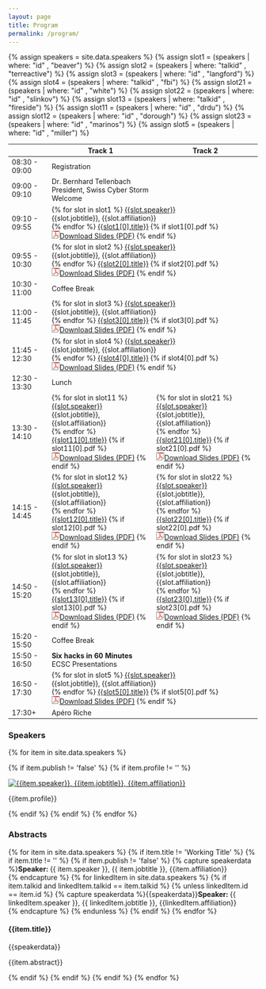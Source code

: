 ```yaml
---
layout: page
title: Program
permalink: /program/
---
```


{% assign speakers = site.data.speakers %}
{% assign slot1 = (speakers | where: "id" , "beaver") %}
{% assign slot2 = (speakers | where: "talkid" , "terreactive") %}
{% assign slot3 = (speakers | where: "id" , "langford") %}
{% assign slot4 = (speakers | where: "talkid" , "fbi") %}
{% assign slot21 = (speakers | where: "id" , "white") %}
{% assign slot22 = (speakers | where: "id" , "slinkov") %}
{% assign slot13 = (speakers | where: "talkid" , "fireside") %}
{% assign slot11 = (speakers | where: "id" , "drdu") %}
{% assign slot12 = (speakers | where: "id" , "dorough") %}
{% assign slot23 = (speakers | where: "id" , "marinos") %}
{% assign slot5 = (speakers | where: "id" , "miller") %}

<!--
<ul>
{% for item in site.data.speakers %}
{% if item.publish != 'false' %}
      <li><a href="#{{item.id}}-profile">{{item.speaker}}</a>, {{item.jobtitle}}, {{item.affiliation}}</li>
{% endif %}
{% endfor %}
</ul>

<h2>Conference Schedule</h2>
-->

<div class="program">
  <div class="row">
    <div id="no-more-tables">
      <table class="col-sm-12 table-condensed cf">
	<col style="width: 16%" />
	<col style="width: 42%" />
	<col style="width: 42%" />
        <thead class="cf">
          <tr>
            <th>  </th>
            <th>Track 1</th>
            <th>Track 2</th>
          </tr>
        </thead>
        <tbody>
          <tr>
            <td class="time-col" data-title="  ">08:30 - 09:00</td>
            <td colspan="2" class="break-col">
		Registration
            </td>
          </tr>
          <tr>
            <td class="time-col" data-title="  ">09:00 - 09:10</td>
            <td data-title="Track 1" colspan="2" class="talk-col-morning-1">
               <speaker>Dr. Bernhard Tellenbach<br>President, Swiss Cyber Storm</speaker><br>
               <talktitle>Welcome</talktitle>
            </td>
          </tr>
          <tr>
            <td class="time-col" data-title="  ">09:10 - 09:55</td>
            <td data-title="Track 1" colspan="2" class="talk-col-morning-2">
 	       {% for slot in slot1 %}
               <a href="#{{slot.id}}-profile"><speaker>{{slot.speaker}}</speaker></a><br><speaker>{{slot.jobtitle}}, {{slot.affiliation}}</speaker><br>
	       {% endfor %}
               <a href="#{{slot1[0].id}}-abstract"><talktitle>{{slot1[0].title}}</talktitle></a>
               {% if slot1[0].pdf %}
                 <br><img src="/img/ico_small_pdf.png" alt="PDF Logo"><a href="{{slot1[0].pdf}}">Download Slides (PDF)</a>
               {% endif %}
            </td>
          </tr>
          <tr>
            <td class="time-col" data-title="  ">09:55 - 10:30</td>
            <td data-title="Track 1" colspan="2" class="talk-col-morning-1">
	       {% for slot in slot2 %}
               <a href="#{{slot.id}}-profile"><speaker>{{slot.speaker}}</speaker></a><br><speaker>{{slot.jobtitle}}, {{slot.affiliation}}</speaker><br>
	       {% endfor %}
               <a href="#{{slot2[0].id}}-abstract"><talktitle>{{slot2[0].title}}</talktitle></a>
               {% if slot2[0].pdf %}
                 <br><img src="/img/ico_small_pdf.png" alt="PDF Logo"><a href="{{slot2[0].pdf}}">Download Slides (PDF)</a>
               {% endif %}
            </td>
          </tr>
          <tr>
            <td class="time-col" data-title="  ">10:30 - 11:00</td>
            <td colspan="2" class="break-col">
		Coffee Break
            </td>
          </tr>
          <tr>
            <td class="time-col" data-title="  ">11:00 - 11:45</td>
            <td data-title="Track 1" colspan="2"  class="talk-col-morning-1">
	       {% for slot in slot3 %}
               <a href="#{{slot.id}}-profile"><speaker>{{slot.speaker}}</speaker></a><br><speaker>{{slot.jobtitle}}, {{slot.affiliation}}</speaker><br>
	       {% endfor %}
               <a href="#{{slot3[0].id}}-abstract"><talktitle>{{slot3[0].title}}</talktitle></a>
               {% if slot3[0].pdf %}
                  <br><img src="/img/ico_small_pdf.png" alt="PDF Logo"><a href="{{slot3[0].pdf}}">Download Slides (PDF)</a>
               {% endif %}
            </td>
          </tr>
          <tr>
            <td class="time-col" data-title="  ">11:45 - 12:30</td>
            <td data-title="Track 1" colspan="2" class="talk-col-morning-2">
	       {% for slot in slot4 %}
               <a href="#{{slot.id}}-profile"><speaker>{{slot.speaker}}</speaker></a><br><speaker>{{slot.jobtitle}}, {{slot.affiliation}}</speaker><br>
	       {% endfor %}
               <a href="#{{slot4[0].id}}-abstract"><talktitle>{{slot4[0].title}}</talktitle></a>
               {% if slot4[0].pdf %}
                 <br><img src="/img/ico_small_pdf.png" alt="PDF Logo"><a href="{{slot4[0].pdf}}">Download Slides (PDF)</a>
               {% endif %}
            </td>
          </tr>
          <tr>
            <td class="time-col" data-title="  ">12:30 - 13:30</td>
            <td colspan="2" class="break-col">
		Lunch
            </td>
          </tr>
          <tr>
            <td class="time-col" data-title="  ">13:30 - 14:10</td>
            <td data-title="Track 1" class="track-1-1">
	       {% for slot in slot11 %}
               <a href="#{{slot.id}}-profile"><speaker>{{slot.speaker}}</speaker></a><br><speaker>{{slot.jobtitle}}, {{slot.affiliation}}</speaker><br>
	       {% endfor %}
               <a href="#{{slot11[0].id}}-abstract"><talktitle>{{slot11[0].title}}</talktitle></a>
               {% if slot11[0].pdf %}
                  <br><img src="/img/ico_small_pdf.png" alt="PDF Logo"><a href="{{slot11[0].pdf}}">Download Slides (PDF)</a>
               {% endif %}
            </td>
            <td data-title="Track 2" class="track-2-1">
	       {% for slot in slot21 %}
               <a href="#{{slot.id}}-profile"><speaker>{{slot.speaker}}</speaker></a><br><speaker>{{slot.jobtitle}}, {{slot.affiliation}}</speaker><br>
	       {% endfor %}
               <a href="#{{slot21[0].id}}-abstract"><talktitle>{{slot21[0].title}}</talktitle></a>
               {% if slot21[0].pdf %}
                  <br><img src="/img/ico_small_pdf.png" alt="PDF Logo"><a href="{{slot21[0].pdf}}">Download Slides (PDF)</a>
               {% endif %}
            </td>
          </tr>
          <tr>
            <td class="time-col" data-title="  ">14:15 - 14:45</td>
            <td data-title="Track 1" class="track-1-2">
	       {% for slot in slot12 %}
               <a href="#{{slot.id}}-profile"><speaker>{{slot.speaker}}</speaker></a><br><speaker>{{slot.jobtitle}}, {{slot.affiliation}}</speaker><br>
	       {% endfor %}
               <a href="#{{slot12[0].id}}-abstract"><talktitle>{{slot12[0].title}}</talktitle></a>
               {% if slot12[0].pdf %}
                  <br><img src="/img/ico_small_pdf.png" alt="PDF Logo"><a href="{{slot12[0].pdf}}">Download Slides (PDF)</a>
               {% endif %}
            </td>
            <td data-title="Track 2" class="track-2-2">
	       {% for slot in slot22 %}
               <a href="#{{slot.id}}-profile"><speaker>{{slot.speaker}}</speaker></a><br><speaker>{{slot.jobtitle}}, {{slot.affiliation}}</speaker><br>
	       {% endfor %}
               <a href="#{{slot22[0].id}}-abstract"><talktitle>{{slot22[0].title}}</talktitle></a>
               {% if slot22[0].pdf %}
                  <br><img src="/img/ico_small_pdf.png" alt="PDF Logo"><a href="{{slot22[0].pdf}}">Download Slides (PDF)</a>
               {% endif %}
            </td>
          </tr>
          <tr>
            <td class="time-col" data-title="  ">14:50 - 15:20</td>
            <td data-title="Track 1" class="track-1-1">
	       {% for slot in slot13 %}
               <a href="#{{slot.id}}-profile"><speaker>{{slot.speaker}}</speaker></a><br><speaker>{{slot.jobtitle}}, {{slot.affiliation}}</speaker><br>
	       {% endfor %}
               <a href="#{{slot13[0].id}}-abstract"><talktitle>{{slot13[0].title}}</talktitle></a>
               {% if slot13[0].pdf %}
                 <br><img src="/img/ico_small_pdf.png" alt="PDF Logo"><a href="{{slot13[0].pdf}}">Download Slides (PDF)</a>
               {% endif %}
            </td>
            <td data-title="Track 2" class="track-2-1">
	       {% for slot in slot23 %}
               <a href="#{{slot.id}}-profile"><speaker>{{slot.speaker}}</speaker></a><br><speaker>{{slot.jobtitle}}, {{slot.affiliation}}</speaker><br>
	       {% endfor %}
               <a href="#{{slot23[0].id}}-abstract"><talktitle>{{slot23[0].title}}</talktitle></a>
               {% if slot23[0].pdf %}
                  <br><img src="/img/ico_small_pdf.png" alt="PDF Logo"><a href="{{slot23[0].pdf}}">Download Slides (PDF)</a>
               {% endif %}
            </td>
          </tr>
          <tr>
            <td class="time-col" data-title="  ">15:20 - 15:50</td>
            <td colspan="2" class="break-col">
		Coffee Break
            </td>
          </tr>
          <tr>
            <td class="time-col" data-title="  ">15:50 - 16:50</td>
            <td colspan="2" class="talk-col-morning-1">
		<strong>Six hacks in 60 Minutes</strong><br>ECSC Presentations
            </td>
          </tr>
          <tr>
            <td class="time-col" data-title="  ">16:50 - 17:30</td>
            <td data-title="Track 1" colspan="2" class="talk-col-morning-2">
	       {% for slot in slot5 %}
               <a href="#{{slot.id}}-profile"><speaker>{{slot.speaker}}</speaker></a><br><speaker>{{slot.jobtitle}}, {{slot.affiliation}}</speaker><br>
	       {% endfor %}
               <a href="#{{slot5[0].id}}-abstract"><talktitle>{{slot5[0].title}}</talktitle></a>
               {% if slot5[0].pdf %}
                 <br><img src="/img/ico_small_pdf.png" alt="PDF Logo"><a href="{{slot5[0].pdf}}">Download Slides (PDF)</a>
               {% endif %}
            </td>
          </tr>
          <tr>
            <td class="time-col" data-title="  ">17:30+</td>
            <td colspan="2" class="break-col">
		Apéro Riche
            </td>
          </tr>
        </tbody>
      </table>
    </div>
  </div>
</div>
<h3>Speakers</h3>

{% for item in site.data.speakers %}

{% if item.publish != 'false' %}
{% if item.profile != '' %}
<div class="row">
 <div class="col-lg-12 col-md-12">
  <div class="row">
   <div class="col-sm-3 col-xs-6">
    <div class="sponsor-img" style="max-width: 300">
     <a href="{{item.www}}" target ="_blank">
      <img src="{{item.image}}" alt="{{item.speaker}}, {{item.jobtitle}}, {{item.affiliation}}">
     </a>
    </div>
   </div>
   <div class="col-sm-9 col-xs-12">
    <p id="{{item.id}}-profile">
     {{item.profile}}
    </p>
   </div>
  </div>
 </div>
</div>
{% endif %}
{% endif %}
{% endfor %}


<h3>Abstracts</h3>

{% for item in site.data.speakers %}
{% if item.title != 'Working Title' %}
{% if item.title != '' %}
{% if item.publish != 'false' %}
 {% capture speakerdata %}<strong>Speaker: </strong> {{ item.speaker }}, {{ item.jobtitle }}, {{item.affiliation}} <br>{% endcapture %}
 {% for linkedItem in site.data.speakers %}
 {% if item.talkid and linkedItem.talkid == item.talkid %}
  {% unless linkedItem.id == item.id %}
   {% capture speakerdata %}{{speakerdata}}<strong>Speaker: </strong> {{ linkedItem.speaker }}, {{ linkedItem.jobtitle }}, {{linkedItem.affiliation}} <br>{% endcapture %}
  {% endunless %}
 {% endif %}
 {% endfor %}
 <div class="row">
  <div class="col-lg-12 col-md-12">
   <h4 id="{{item.id}}-abstract">{{item.title}}</h4>
   {{speakerdata}}<br>
   <p>{{item.abstract}}</p>
  </div>
 </div>
{% endif %}
{% endif %}
{% endif %}
{% endfor %}

